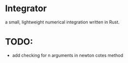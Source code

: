 # Integrator
a small, lightweight numerical integration written in Rust.


# TODO: 
 - add checking for n arguments in newton cotes method
